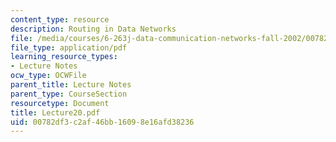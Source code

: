 ```yaml
---
content_type: resource
description: Routing in Data Networks
file: /media/courses/6-263j-data-communication-networks-fall-2002/00782df3c2af46bb16098e16afd38236_Lecture20.pdf
file_type: application/pdf
learning_resource_types:
- Lecture Notes
ocw_type: OCWFile
parent_title: Lecture Notes
parent_type: CourseSection
resourcetype: Document
title: Lecture20.pdf
uid: 00782df3-c2af-46bb-1609-8e16afd38236
---
```

